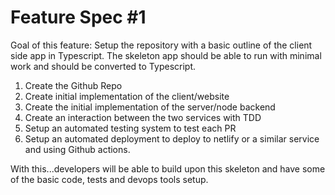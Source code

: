 # Feature Spec #1

Goal of this feature: Setup the repository with a basic outline of the client side app in Typescript. The skeleton app should be able to run with minimal work and should be converted to Typescript.

1. Create the Github Repo
2. Create initial implementation of the client/website
3. Create the initial implementation of the server/node backend
4. Create an interaction between the two services with TDD
5. Setup an automated testing system to test each PR
6. Setup an automated deployment to deploy to netlify or a similar service and using Github actions.

With this...developers will be able to build upon this skeleton and have some of the basic code, tests and devops tools setup.
